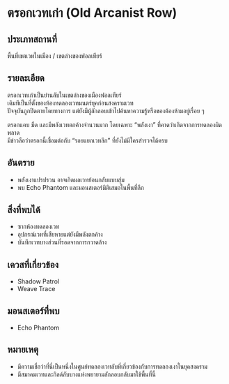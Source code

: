# ตรอกเวทเก่า (Old Arcanist Row)

## ประเภทสถานที่
พื้นที่เขตเวทในเมือง / เขตล่างของฟอลเทียร์

## รายละเอียด
ตรอกเวทเก่าเป็นย่านลับในเขตล่างของเมืองฟอลเทียร์  
เดิมทีเป็นที่ตั้งของห้องทดลองเวทมนตร์ยุคก่อนสงครามเวท  
ปัจจุบันถูกปิดตายโดยทางการ แต่ยังมีผู้ลักลอบเข้าไปค้นหาความรู้หรือของต้องห้ามอยู่เรื่อย ๆ

ตรอกแคบ มืด และมีพลังเวทตกค้างจำนวนมาก โดยเฉพาะ “พลังเงา” ที่คาดว่าเกิดจากการทดลองผิดพลาด  
มีข่าวลือว่าตรอกนี้เชื่อมต่อกับ “รอยแยกเวทลึก” ที่ยังไม่มีใครสำรวจได้ครบ

## อันตราย
- พลังเงาแปรปรวน อาจเกิดผลเวทย้อนกลับแบบสุ่ม
- พบ Echo Phantom และมอนสเตอร์มิติเสมอในพื้นที่ลึก

## สิ่งที่พบได้
- ซากห้องทดลองเวท
- อุปกรณ์เวทที่เสียหายแต่ยังมีพลังตกค้าง
- บันทึกเวทบางส่วนที่รอดจากการกวาดล้าง

## เควสที่เกี่ยวข้อง
- Shadow Patrol
- Weave Trace

## มอนสเตอร์ที่พบ
- Echo Phantom

## หมายเหตุ
- มีความเชื่อว่าที่นี่เป็นหนึ่งในศูนย์ทดลองเวทลับที่เกี่ยวข้องกับการทดลองเงาในยุคสงคราม
- มีสมาคมเวทและกิลด์ลับบางแห่งพยายามลักลอบกลับมาใช้พื้นที่นี้
